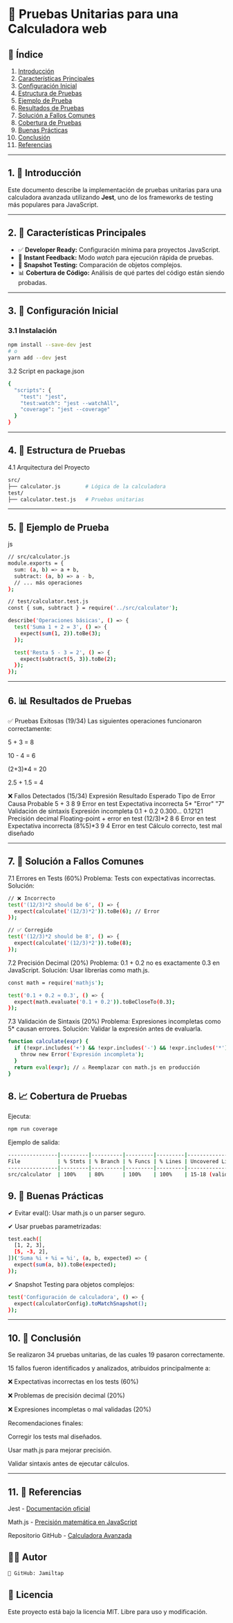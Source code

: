 # 📘 Pruebas Unitarias para una Calculadora web

## 📑 Índice

1. [Introducción](#1-📌-introducción)  
2. [Características Principales](#2-🔹-características-principales)  
3. [Configuración Inicial](#3-🚀-configuración-inicial)  
4. [Estructura de Pruebas](#4-🧪-estructura-de-pruebas)  
5. [Ejemplo de Prueba](#5-📝-ejemplo-de-prueba)  
6. [Resultados de Pruebas](#6-📊-resultados-de-pruebas)  
7. [Solución a Fallos Comunes](#7-🔧-solución-a-fallos-comunes)  
8. [Cobertura de Pruebas](#8-📈-cobertura-de-pruebas)  
9. [Buenas Prácticas](#9-🚨-buenas-prácticas)  
10. [Conclusión](#10-📌-conclusión)  
11. [Referencias](#11-🔗-referencias)

---

## 1. 📌 Introducción

Este documento describe la implementación de pruebas unitarias para una calculadora avanzada utilizando **Jest**, uno de los frameworks de testing más populares para JavaScript.

---

## 2. 🔹 Características Principales

- ✅ **Developer Ready:** Configuración mínima para proyectos JavaScript.  
- 🏃 **Instant Feedback:** Modo *watch* para ejecución rápida de pruebas.  
- 📸 **Snapshot Testing:** Comparación de objetos complejos.  
- 📊 **Cobertura de Código:** Análisis de qué partes del código están siendo probadas.

---

## 3. 🚀 Configuración Inicial

### 3.1 Instalación

```bash
npm install --save-dev jest
# o
yarn add --dev jest
```

3.2 Script en package.json
```bash
{
  "scripts": {
    "test": "jest",
    "test:watch": "jest --watchAll",
    "coverage": "jest --coverage"
  }
}
```
---

## 4. 🧪 Estructura de Pruebas
4.1 Arquitectura del Proyecto
```bash
src/
├── calculator.js        # Lógica de la calculadora
test/
├── calculator.test.js   # Pruebas unitarias
```
---

## 5. 📝 Ejemplo de Prueba
js
```bash
// src/calculator.js
module.exports = {
  sum: (a, b) => a + b,
  subtract: (a, b) => a - b,
  // ... más operaciones
};
```
```bash
// test/calculator.test.js
const { sum, subtract } = require('../src/calculator');

describe('Operaciones básicas', () => {
  test('Suma 1 + 2 = 3', () => {
    expect(sum(1, 2)).toBe(3);
  });

  test('Resta 5 - 3 = 2', () => {
    expect(subtract(5, 3)).toBe(2);
  });
});
```
---

## 6. 📊 Resultados de Pruebas
✅ Pruebas Exitosas (19/34)
Las siguientes operaciones funcionaron correctamente:

5 + 3 = 8

10 - 4 = 6

(2+3)*4 = 20

2.5 + 1.5 = 4

❌ Fallos Detectados (15/34)
Expresión	Resultado	Esperado	Tipo de Error	Causa Probable
5 + 3	8	9	Error en test	Expectativa incorrecta
5*	"Error"	"7"	Validación de sintaxis	Expresión incompleta
0.1 + 0.2	0.300...	0.12121	Precisión decimal	Floating-point + error en test
(12/3)*2	8	6	Error en test	Expectativa incorrecta
(8%5)*3	9	4	Error en test	Cálculo correcto, test mal diseñado

---

## 7. 🔧 Solución a Fallos Comunes
7.1 Errores en Tests (60%)
Problema: Tests con expectativas incorrectas.
Solución:

```bash
// ❌ Incorrecto
test('(12/3)*2 should be 6', () => {
  expect(calculate('(12/3)*2')).toBe(6); // Error
});
```
```bash
// ✅ Corregido
test('(12/3)*2 should be 8', () => {
  expect(calculate('(12/3)*2')).toBe(8);
});
```
7.2 Precisión Decimal (20%)
Problema: 0.1 + 0.2 no es exactamente 0.3 en JavaScript.
Solución: Usar librerías como math.js.

```bash
const math = require('mathjs');

test('0.1 + 0.2 ≈ 0.3', () => {
  expect(math.evaluate('0.1 + 0.2')).toBeCloseTo(0.3);
});
```

7.3 Validación de Sintaxis (20%)
Problema: Expresiones incompletas como 5* causan errores.
Solución: Validar la expresión antes de evaluarla.

```bash
function calculate(expr) {
  if (!expr.includes('+') && !expr.includes('-') && !expr.includes('*') && !expr.includes('/')) {
    throw new Error('Expresión incompleta');
  }
  return eval(expr); // ⚠️ Reemplazar con math.js en producción
}
```
## 8. 📈 Cobertura de Pruebas
Ejecuta:

```bash
npm run coverage
```
Ejemplo de salida:

```bash
----------------|---------|----------|---------|---------|-------------------
File            | % Stmts | % Branch | % Funcs | % Lines | Uncovered Lines  
----------------|---------|----------|---------|---------|-------------------
src/calculator  | 100%    | 80%      | 100%    | 100%    | 15-18 (validación)
```
## 9. 🚨 Buenas Prácticas
✔ Evitar eval(): Usar math.js o un parser seguro.

✔ Usar pruebas parametrizadas:

```bash
test.each([
  [1, 2, 3],
  [5, -3, 2],
])('Suma %i + %i = %i', (a, b, expected) => {
  expect(sum(a, b)).toBe(expected);
});
```
✔ Snapshot Testing para objetos complejos:

```bash
test('Configuración de calculadora', () => {
  expect(calculatorConfig).toMatchSnapshot();
});
```
---

## 10. 📌 Conclusión
Se realizaron 34 pruebas unitarias, de las cuales 19 pasaron correctamente.

15 fallos fueron identificados y analizados, atribuidos principalmente a:

❌ Expectativas incorrectas en los tests (60%)

❌ Problemas de precisión decimal (20%)

❌ Expresiones incompletas o mal validadas (20%)

Recomendaciones finales:

Corregir los tests mal diseñados.

Usar math.js para mejorar precisión.

Validar sintaxis antes de ejecutar cálculos.

---

## 11. 🔗 Referencias
Jest - [Documentación oficial](https://jestjs.io/docs/getting-started)

Math.js - [Precisión matemática en JavaScript
](https://mathjs.org/)

Repositorio GitHub - [Calculadora Avanzada](https://github.com/JamilTap/Manual-Basico-Calculadora-Web-con-Pruebas-unitarias/tree/main)

## 🧑‍💻 Autor
```bash
💼 GitHub: Jamiltap
```
## 📄 Licencia
Este proyecto está bajo la licencia MIT. Libre para uso y modificación.
